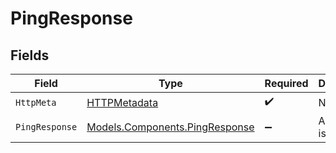 # PingResponse


## Fields

| Field                                                                     | Type                                                                      | Required                                                                  | Description                                                               |
| ------------------------------------------------------------------------- | ------------------------------------------------------------------------- | ------------------------------------------------------------------------- | ------------------------------------------------------------------------- |
| `HttpMeta`                                                                | [HTTPMetadata](../../Models/Components/HTTPMetadata.md)                   | :heavy_check_mark:                                                        | N/A                                                                       |
| `PingResponse`                                                            | [Models.Components.PingResponse](../../Models/Components/PingResponse.md) | :heavy_minus_sign:                                                        | API service is available                                                  |